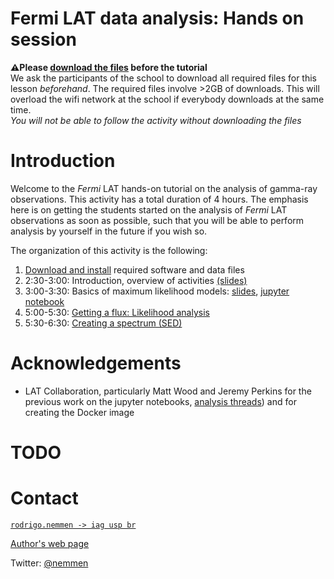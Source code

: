 Fermi LAT data analysis: Hands on session
==============================================

**⚠️Please [download the files](./pre-requisites.md) before the tutorial**  
We ask the participants of the school to download all required files for this lesson *beforehand*. The required files involve >2GB of downloads. This will overload the wifi network at the school if everybody downloads at the same time.   
*You will not be able to follow the activity without downloading the files*

# Introduction

Welcome to the *Fermi* LAT hands-on tutorial on the analysis of gamma-ray observations. This activity has a total duration of 4 hours. The emphasis here is on getting the students started on the analysis of *Fermi* LAT observations as soon as possible, such that you will be able to perform analysis by yourself in the future if you wish so. 

The organization of this activity is the following:

1. [Download and install](./pre-requisites.md) required software and data files
2. 2:30-3:00: Introduction, overview of activities [(slides)](https://speakerdeck.com/rsnemmen/analysis-of-fermi-lat-data-hands-on-day-1)
3. 3:00-3:30: Basics of maximum likelihood models: [slides](https://speakerdeck.com/rsnemmen/analysis-of-fermi-lat-data-day-2), [jupyter notebook](./fermi_likelihood_lecture.ipynb)
4. 5:00-5:30: [Getting a flux: Likelihood analysis](./likelihood.md)
5. 5:30-6:30: [Creating a spectrum (SED)](./sed.md)

# Acknowledgements

- LAT Collaboration, particularly Matt Wood and Jeremy Perkins for the previous work on the jupyter notebooks, [analysis threads](https://fermi.gsfc.nasa.gov/ssc/data/analysis/scitools/)) and for creating the Docker image

# TODO


# Contact 

[`rodrigo.nemmen -> iag usp br`](http://rodrigonemmen.com/contact)

[Author's web page](https://rodrigonemmen.com/)

Twitter: [@nemmen](https://twitter.com/nemmen)